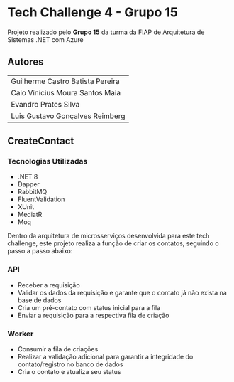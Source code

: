 # Tech Challenge 4 - Grupo 15

Projeto realizado pelo **Grupo 15** da turma da FIAP de Arquitetura de Sistemas .NET com Azure


## Autores

||
|--|
| Guilherme Castro Batista Pereira |
| Caio Vinícius Moura Santos Maia |
| Evandro Prates Silva |
| Luis Gustavo Gonçalves Reimberg |


## CreateContact

### Tecnologias Utilizadas
- .NET 8
- Dapper
- RabbitMQ
- FluentValidation
- XUnit
- MediatR
- Moq

Dentro da arquitetura de microsserviços desenvolvida para este tech challenge, este projeto realiza a função de criar os contatos, seguindo o passo a passo abaixo:

### API
- Receber a requisição
- Validar os dados da requisição e garante que o contato já não exista na base de dados
- Cria um pré-contato com status inicial para a fila
- Enviar a requisição para a respectiva fila de criação

### Worker
- Consumir a fila de criações
- Realizar a validação adicional para garantir a integridade do contato/registro no banco de dados
- Cria o contato e atualiza seu status

